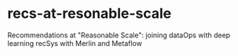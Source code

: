 # recs-at-resonable-scale
Recommendations at "Reasonable Scale": joining dataOps with deep learning recSys with Merlin and Metaflow
